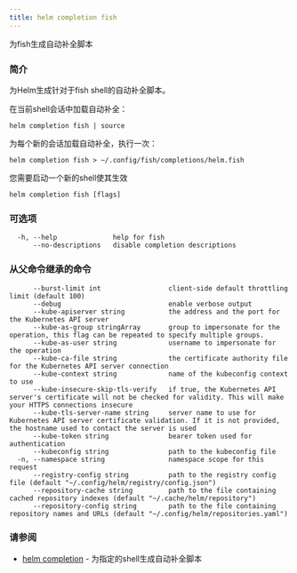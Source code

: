 ```yaml
---
title: helm completion fish
---
```

为fish生成自动补全脚本

### 简介

为Helm生成针对于fish shell的自动补全脚本。

在当前shell会话中加载自动补全：

    helm completion fish | source

为每个新的会话加载自动补全，执行一次：

    helm completion fish > ~/.config/fish/completions/helm.fish

您需要启动一个新的shell使其生效

```shell
helm completion fish [flags]
```

### 可选项

```shell
  -h, --help              help for fish
      --no-descriptions   disable completion descriptions
```

### 从父命令继承的命令

```shell
      --burst-limit int                 client-side default throttling limit (default 100)
      --debug                           enable verbose output
      --kube-apiserver string           the address and the port for the Kubernetes API server
      --kube-as-group stringArray       group to impersonate for the operation, this flag can be repeated to specify multiple groups.
      --kube-as-user string             username to impersonate for the operation
      --kube-ca-file string             the certificate authority file for the Kubernetes API server connection
      --kube-context string             name of the kubeconfig context to use
      --kube-insecure-skip-tls-verify   if true, the Kubernetes API server's certificate will not be checked for validity. This will make your HTTPS connections insecure
      --kube-tls-server-name string     server name to use for Kubernetes API server certificate validation. If it is not provided, the hostname used to contact the server is used
      --kube-token string               bearer token used for authentication
      --kubeconfig string               path to the kubeconfig file
  -n, --namespace string                namespace scope for this request
      --registry-config string          path to the registry config file (default "~/.config/helm/registry/config.json")
      --repository-cache string         path to the file containing cached repository indexes (default "~/.cache/helm/repository")
      --repository-config string        path to the file containing repository names and URLs (default "~/.config/helm/repositories.yaml")
```

### 请参阅

* [helm completion](/helm/helm_completion.md) - 为指定的shell生成自动补全脚本
